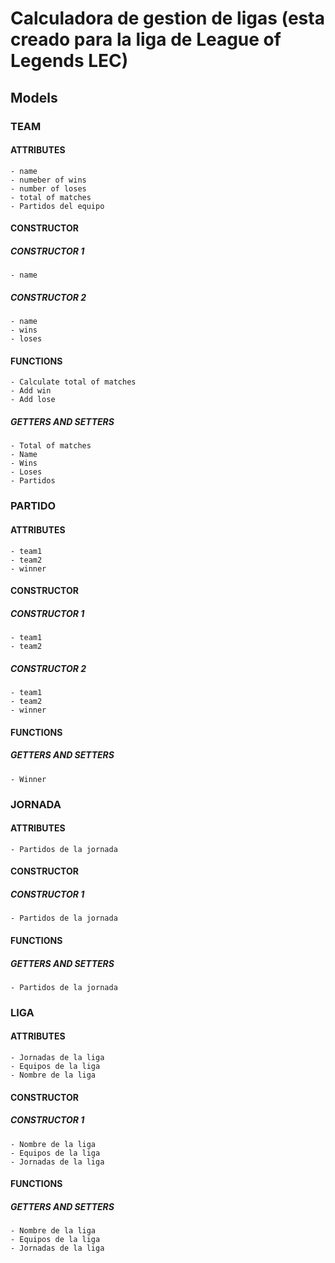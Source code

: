 # Calculadora de gestion de ligas (esta creado para la liga de League of Legends LEC)
## Models
### TEAM
#### ATTRIBUTES
    - name
    - numeber of wins
    - number of loses
    - total of matches
    - Partidos del equipo
#### CONSTRUCTOR
##### CONSTRUCTOR 1
    - name
##### CONSTRUCTOR 2
    - name
    - wins
    - loses
#### FUNCTIONS
    - Calculate total of matches
    - Add win
    - Add lose
##### GETTERS AND SETTERS
    - Total of matches
    - Name
    - Wins
    - Loses
    - Partidos
### PARTIDO
#### ATTRIBUTES
    - team1
    - team2
    - winner
#### CONSTRUCTOR
##### CONSTRUCTOR 1
    - team1
    - team2
##### CONSTRUCTOR 2
    - team1
    - team2
    - winner
#### FUNCTIONS
##### GETTERS AND SETTERS
    - Winner
### JORNADA
#### ATTRIBUTES
    - Partidos de la jornada
#### CONSTRUCTOR
##### CONSTRUCTOR 1
    - Partidos de la jornada
#### FUNCTIONS
##### GETTERS AND SETTERS
    - Partidos de la jornada
### LIGA
#### ATTRIBUTES
    - Jornadas de la liga
    - Equipos de la liga
    - Nombre de la liga
#### CONSTRUCTOR
##### CONSTRUCTOR 1
    - Nombre de la liga
    - Equipos de la liga
    - Jornadas de la liga
#### FUNCTIONS
##### GETTERS AND SETTERS
    - Nombre de la liga
    - Equipos de la liga
    - Jornadas de la liga